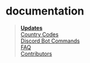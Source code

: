 # documentation

> [**Updates**](https://github.com/IKEAStock/documentation/blob/main/updates.md)\
> [Country Codes](https://github.com/IKEAStock/documentation/blob/main/countrycodes.md)\
> [Discord Bot Commands](https://github.com/IKEAStock/documentation/blob/main/commands.md)\
> [FAQ](https://github.com/IKEAStock/documentation/blob/main/faq.md)\
> [Contributors](https://github.com/IKEAStock/documentation/blob/main/contributors.md)
